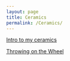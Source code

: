 ```yaml
---
layout: page
title: Ceramics
permalink: /Ceramics/
---
```


[Intro to my ceramics](_posts/2024-11-06-ceramics.markdown)


[Throwing on the Wheel](_posts/2024-11-06-throwingonthewheel.markdown)
